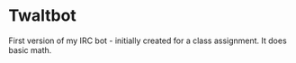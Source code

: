 Twaltbot
========
First version of my IRC bot - initially created for a class assignment. It does basic math.
